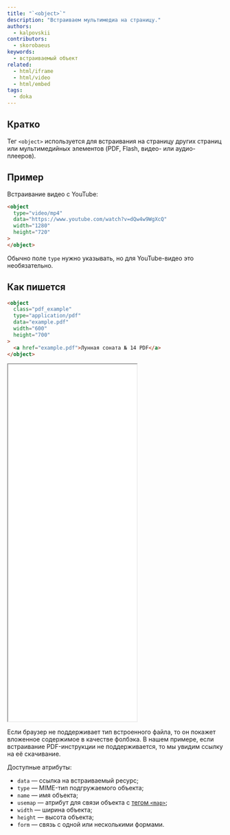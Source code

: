 ```yaml
---
title: "`<object>`"
description: "Встраиваем мультимедиа на страницу."
authors:
  - kalpovskii
contributors:
  - skorobaeus
keywords:
  - встраиваемый объект
related:
  - html/iframe
  - html/video
  - html/embed
tags:
  - doka
---
```


## Кратко

Тег `<object>` используется для встраивания на страницу других страниц или мультимедийных элементов (PDF, Flash, видео- или аудио-плееров).

## Пример

Встраивание видео с YouTube:

```html
<object
  type="video/mp4"
  data="https://www.youtube.com/watch?v=dQw4w9WgXcQ"
  width="1280"
  height="720"
>
</object>
```

Обычно поле `type` нужно указывать, но для YouTube-видео это необязательно.

## Как пишется

```html
<object
  class="pdf_example"
  type="application/pdf"
  data="example.pdf"
  width="600"
  height="700"
>
  <a href="example.pdf">Лунная соната № 14 PDF</a>
</object>
```

<iframe title="Встроенный с помощью object pdf-файл" src="demos/show-pdf/" height="830"></iframe>

Если браузер не поддерживает тип встроенного файла, то он покажет вложенное содержимое в качестве фолбэка. В нашем примере, если встраивание PDF-инструкции не поддерживается, то мы увидим ссылку на её скачивание.

Доступные атрибуты:

- `data` — ссылка на встраиваемый ресурс;
- `type` — MIME-тип подгружаемого объекта;
- `name` — имя объекта;
- `usemap` — атрибут для связи объекта с [тегом `<map>`](/html/map/);
- `width` — ширина объекта;
- `height` — высота объекта;
- `form` — связь с одной или несколькими формами.
